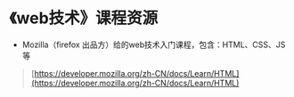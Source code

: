 # 《web技术》课程资源

- Mozilla（firefox 出品方）给的web技术入门课程，包含：HTML、CSS、JS等
>[https://developer.mozilla.org/zh-CN/docs/Learn/HTML](https://developer.mozilla.org/zh-CN/docs/Learn/HTML)


